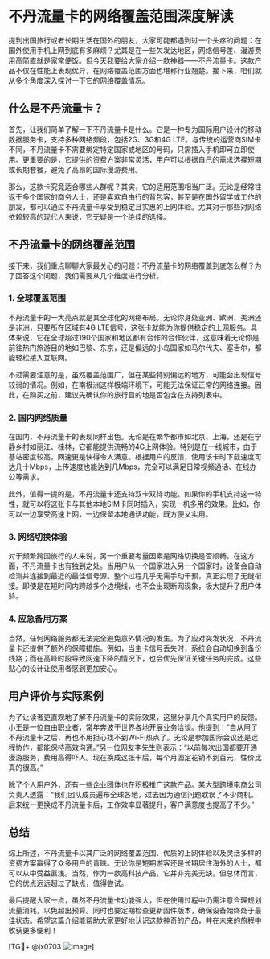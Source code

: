 # 不丹流量卡的网络覆盖范围深度解读

提到出国旅行或者长期生活在国外的朋友，大家可能都遇到过一个头疼的问题：在国外使用手机上网到底有多麻烦？尤其是在一些欠发达地区，网络信号差、漫游费用高简直就是家常便饭。但今天我要给大家介绍一款神器——不丹流量卡。这款产品不仅在性能上表现优异，在网络覆盖范围方面也堪称行业翘楚。接下来，咱们就从多个角度深入探讨一下它的网络覆盖情况。

## 什么是不丹流量卡？

首先，让我们简单了解一下不丹流量卡是什么。它是一种专为国际用户设计的移动数据服务卡，支持多种网络频段，包括2G、3G和4G LTE。与传统的运营商SIM卡不同，不丹流量卡不需要绑定特定国家或地区的号码，只需插入手机即可立即使用。更重要的是，它提供的资费方案非常灵活，用户可以根据自己的需求选择短期或长期套餐，避免了高昂的国际漫游费用。

那么，这款卡究竟适合哪些人群呢？其实，它的适用范围相当广泛。无论是经常往返于多个国家的商务人士，还是喜欢自由行的背包客，甚至是在国外留学或工作的朋友，都可以通过不丹流量卡享受到稳定且实惠的上网体验。尤其对于那些对网络依赖较高的现代人来说，它无疑是一个绝佳的选择。

## 不丹流量卡的网络覆盖范围

接下来，我们重点聊聊大家最关心的问题：不丹流量卡的网络覆盖到底怎么样？为了回答这个问题，我们需要从几个维度进行分析。

### 1. 全球覆盖范围

不丹流量卡的一大亮点就是其全球化的网络布局。无论你身处亚洲、欧洲、美洲还是非洲，只要所在区域有4G LTE信号，这张卡就能为你提供稳定的上网服务。具体来说，它在全球超过190个国家和地区都有合作的合作伙伴，这意味着无论你是前往热门旅游目的地如巴黎、东京，还是偏远的小岛国家如马尔代夫、塞舌尔，都能轻松接入互联网。

不过需要注意的是，虽然覆盖范围广，但在某些特别偏远的地方，可能会出现信号较弱的情况。例如，在南极洲这样极端环境下，可能无法保证正常的网络连接。因此，在购买之前，建议先确认你的旅行目的地是否包含在支持列表中。

### 2. 国内网络质量

在国内，不丹流量卡的表现同样出色。无论是在繁华都市如北京、上海，还是在宁静乡村如丽江、桂林，它都能提供流畅的4G上网体验。特别是在一线城市，由于基站密度较高，网速更是快得令人满意。根据用户的反馈，使用该卡时下载速度可达几十Mbps，上传速度也能达到几Mbps，完全可以满足日常视频通话、在线办公等需求。

此外，值得一提的是，不丹流量卡还支持双卡双待功能。如果你的手机支持这一特性，就可以将这张卡与其他本地SIM卡同时插入，实现一机多用的效果。比如，你可以一边享受高速上网，一边保留本地通话功能，既方便又实用。

### 3. 网络切换体验

对于频繁跨国旅行的人来说，另一个重要考量因素是网络切换是否顺畅。在这方面，不丹流量卡也有独到之处。当用户从一个国家进入另一个国家时，设备会自动检测并连接到最近的最佳信号源。整个过程几乎无需手动干预，真正实现了无缝衔接。即使是在短时间内跨越多个边境线，也不会出现断网现象，极大提升了用户体验。

### 4. 应急备用方案

当然，任何网络服务都无法完全避免意外情况的发生。为了应对突发状况，不丹流量卡还提供了额外的保障措施。例如，当主卡信号丢失时，系统会自动切换到备份线路；而在高峰时段导致网速下降的情况下，也会优先保证关键任务的完成。这些贴心的设计让使用者感到更加安心。

## 用户评价与实际案例

为了让读者更直观地了解不丹流量卡的实际效果，这里分享几个真实用户的反馈。小王是一位自由职业者，常年奔波于世界各地开展业务洽谈。他提到：“自从用了不丹流量卡之后，再也不用担心找不到Wi-Fi热点了。无论是参加国际会议还是远程协作，都能保持高效沟通。”另一位网友李先生则表示：“以前每次出国都要开通漫游服务，费用高得吓人。现在换成这张卡后，每个月固定花销不到百元，性价比真的很高。”

除了个人用户外，还有一些企业团体也在积极推广这款产品。某大型跨境电商公司负责人透露：“我们团队成员遍布全球各地，过去因为通信问题耽误了不少商机。后来统一更换成不丹流量卡后，工作效率显著提升，客户满意度也提高了不少。”

## 总结

综上所述，不丹流量卡以其广泛的网络覆盖范围、优质的上网体验以及灵活多样的资费方案赢得了众多用户的青睐。无论你是短期游客还是长期居住海外的人士，都可以从中受益匪浅。当然，作为一款高科技产品，它并非完美无缺。但总体而言，它的优点远远超过了缺点，值得尝试。

最后提醒大家一点，虽然不丹流量卡功能强大，但在使用过程中仍需注意合理规划流量消耗，以免超出预算。同时也要定期检查更新固件版本，确保设备始终处于最佳状态。希望这篇介绍能帮助大家更好地认识这款神奇的产品，并在未来的旅程中收获更多便利！

[TG💪+ @jx0703 ![Image](https://github.com/user-attachments/assets/dbca1d08-cadb-493c-b0ec-ad6f7a83f270)]
